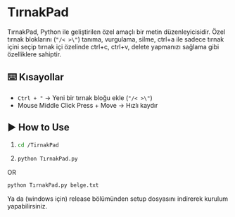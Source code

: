 # TırnakPad
TırnakPad, Python ile geliştirilen özel amaçlı bir metin düzenleyicisidir. Özel tırnak bloklarını (`"/< >\"`) tanıma, vurgulama, silme, ctrl+a ile sadece tırnak içini seçip tırnak içi özelinde ctrl+c, ctrl+v, delete yapmanızı sağlama gibi özelliklere sahiptir.
## ⌨️ Kısayollar
- `Ctrl + "` → Yeni bir tırnak bloğu ekle (`"/< >\"`)
- Mouse Middle Click Press + Move → Hızlı kaydır
## ▶️ How to Use
1.  ```bash
	cd /TirnakPad
	```
2.  ```bash
    python TırnakPad.py
	```
OR 
```bash
python TırnakPad.py belge.txt  
```
Ya da (windows için) release bölümünden setup dosyasını indirerek kurulum yapabilirsiniz.
